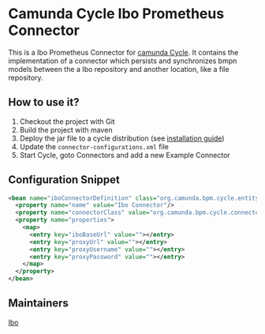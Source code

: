 # Camunda Cycle Ibo Prometheus Connector

This is a Ibo Prometheus Connector for [camunda Cycle][1]. It contains the implementation of a connector which persists and synchronizes bmpn models between the a Ibo repository and another location, like a file repository.  

## How to use it?

1. Checkout the project with Git
2. Build the project with maven
3. Deploy the jar file to a cycle distribution (see [installation guide][3])
4. Update the `connector-configurations.xml` file
4. Start Cycle, goto Connectors and add a new Example Connector

## Configuration Snippet

```xml
<bean name="iboConnectorDefinition" class="org.camunda.bpm.cycle.entity.ConnectorConfiguration">
  <property name="name" value="Ibo Connector"/>
  <property name="connectorClass" value="org.camunda.bpm.cycle.connector.ibo.IboConnector"/>
  <property name="properties">
    <map>
      <entry key="iboBaseUrl" value=""></entry>
      <entry key="proxyUrl" value=""></entry>
      <entry key="proxyUsername" value=""></entry>
      <entry key="proxyPassword" value=""></entry>
    </map>
  </property>
</bean>
```

## Maintainers

[Ibo][4]

[1]: https://docs.camunda.org/manual/7.4/webapps/cycle/
[3]: https://docs.camunda.org/manual/7.4/installation/cycle/#add-connectors
[4]: https://ibo.de/
